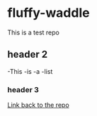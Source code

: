 # fluffy-waddle
This is a test repo

## header 2
-This 
-is
-a 
-list

### header 3

[Link back to the repo](https://github.com/wlifferth/bookish-computing-machine)
